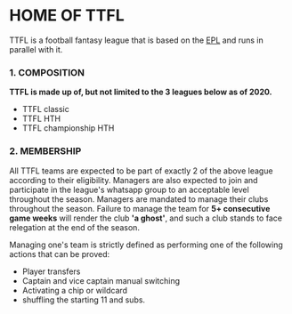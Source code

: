# HOME OF TTFL

TTFL is a football fantasy league that is based on the [EPL](https://www.premierleague.com/) and runs in parallel with it.

### 1. COMPOSITION

 __TTFL is made up of, but not limited to the 3 leagues below as of 2020.__
 
 * TTFL classic
 * TTFL HTH
 * TTFL championship HTH

### 2. MEMBERSHIP

All TTFL teams are expected to be part of exactly 2 of the above league according to their eligibility.
Managers are also expected to join and participate in the league's whatsapp group to an acceptable level throughout the season.
Managers are mandated to manage their clubs throughout the season. Failure to manage the team for __5+ consecutive game weeks__ will render the club __'a ghost'__, and such a club stands to face relegation at the end of the season.

Managing one's team is strictly defined as performing one of the following actions that can be proved:

* Player transfers
* Captain and vice captain manual switching
* Activating a chip or wildcard
* shuffling the starting 11 and subs.
